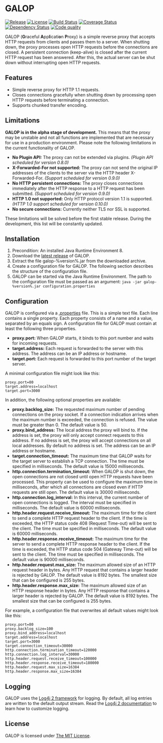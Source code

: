 # GALOP

[![Release](https://img.shields.io/github/release/galop-proxy/galop.svg)](https://github.com/galop-proxy/galop/releases)
[![License](https://img.shields.io/github/license/galop-proxy/galop.svg)](https://github.com/galop-proxy/galop/blob/master/LICENSE)
[![Build Status](https://travis-ci.org/galop-proxy/galop.svg?branch=master)](https://travis-ci.org/galop-proxy/galop)
[![Coverage Status](https://coveralls.io/repos/github/galop-proxy/galop/badge.svg?branch=master)](https://coveralls.io/github/galop-proxy/galop?branch=master)
[![Dependency Status](https://www.versioneye.com/user/projects/590cf5e39e070f0038ec764e/badge.svg)](https://www.versioneye.com/user/projects/590cf5e39e070f0038ec764e)
[![Code quality](https://codebeat.co/badges/e829bef3-a2dd-4a3a-8aa8-91465fc1214b)](https://codebeat.co/projects/github-com-galop-proxy-galop-master)

GALOP (**G**raceful **A**pp**l**icati**o**n **P**roxy) is a simple reverse
proxy that accepts HTTP requests from clients and passes them to a server.
When shutting down, the proxy processes open HTTP requests before the
connections are closed. A persistent connection (keep-alive) is closed after
the current HTTP request has been answered. After this, the actual server can
be shut down without interrupting open HTTP requests.


## Features

- Simple reverse proxy for HTTP 1.1 requests.
- Closes connections gracefully when shutting down by processing open HTTP
  requests before terminating a connection.
- Supports chunked transfer encoding.


## Limitations

**GALOP is in the alpha stage of development.** This means that the proxy may
be unstable and not all functions are implemented that are necessary for use in
a production environment. Please note the following limitations in the current
functionality of GALOP.

- **No Plugin API:** The proxy can not be extended via plugins.
  *(Plugin API scheduled for version 0.8.0)*
- **X-Forwarded-For not supported:** The proxy can not send the original
  IP addresses of the clients to the server via the HTTP header X-Forwarded-For.
  *(Support scheduled for version 0.9.0)*
- **No HTTP persistent connections:** The proxy closes connections
  immediately after the HTTP response to a HTTP request has been submitted.
  *(Support scheduled for version 0.9.0)*
- **HTTP 1.0 not supported:** Only HTTP protocol version 1.1 is supported.
  *(HTTP 1.0 support scheduled for version 0.10.0)*
- **No secure connections:** Currently neither TLS nor SSL is supported.

These limitations will be solved before the first stable release.
During the development, this list will be constantly updated.


## Installation

1. Precondition: An installed Java Runtime Environment 8.
2. Download the
   [latest release](https://github.com/galop-proxy/galop/releases/latest)
   of GALOP.
3. Extract the file galop-%version%.jar from the downloaded archive.
4. Create a configuration file for GALOP.
   The following section describes the structure of the configuration file.
5. GALOP can be started via the Java Runtime Environment.
   The path to the configuration file must be passed as an argument:
   `java -jar galop-%version%.jar configuration.properties`


## Configuration

GALOP is configured via a [.properties](https://en.wikipedia.org/wiki/.properties)
file. This is a simple text file. Each line contains a single property.
Each property consists of a name and a value, separated by an equals sign.
A configuration file for GALOP must contain at least the following three
properties.

- **proxy.port:**
  When GALOP starts, it binds to this port number and waits for incoming requests.
- **target.address:**
  Each request is forwarded to the server with this address.
  The address can be an IP address or hostname.
- **target.port:**
  Each request is forwarded to this port number of the target server.

A minimal configuration file might look like this:

```
proxy.port=80
target.address=localhost
target.port=3000
```

In addition, the following optional properties are available:

- **proxy.backlog_size:**
  The requested maximum number of pending connections on the proxy socket.
  If a connection indication arrives when the maximum number is exceeded,
  the connection is refused. The value must be greater than 0. The default
  value is 50.
- **proxy.bind_address:**
  The local address the proxy will bind to. If the address is set, the proxy
  will only accept connect requests to this address. If no address is set, the
  proxy will accept connections on all local addresses. By default no address
  is set. The address can be an IP address or hostname.
- **target.connection_timeout:**
  The maximum time that GALOP waits for the target server to establish a TCP
  connection. The time must be specified in milliseconds. The default value is
  15000 milliseconds.
- **http.connection.termination_timeout:**
  When GALOP is shut down, the open connections are not closed until open HTTP
  requests have been processed. This property can be used to configure the
  maximum time in milliseconds, after which all connections are closed even if
  HTTP requests are still open. The default value is 30000 milliseconds.
- **http.connection.log_interval:**
  In this interval, the current number of open connections is logged. The
  interval must be specified in milliseconds. The default value is 60000
  milliseconds.
- **http.header.request.receive_timeout:**
  The maximum time for the client to send a complete HTTP request header to the
  client. If the time is exceeded, the HTTP status code 408 (Request Time-out)
  will be sent to the client. The time must be specified in milliseconds.
  The default value is 60000 milliseconds.
- **http.header.response.receive_timeout:**
  The maximum time for the server to send a complete HTTP response header to
  the client. If the time is exceeded, the HTTP status code 504 (Gateway Time-out)
  will be sent to the client. The time must be specified in milliseconds.
  The default value is 90000 milliseconds.
- **http.header.request.max_size:**
  The maximum allowed size of an HTTP request header in bytes. Any HTTP
  request that contains a larger header is rejected by GALOP. The default
  value is 8192 bytes. The smallest size that can be configured is 255 bytes.
- **http.header.response.max_size:**
  The maximum allowed size of an HTTP response header in bytes. Any HTTP
  response that contains a larger header is rejected by GALOP. The default
  value is 8192 bytes. The smallest size that can be configured is 255 bytes.

For example, a configuration file that overwrites all default values might
look like this:

```
proxy.port=80
proxy.backlog_size=100
proxy.bind_address=localhost
target.address=localhost
target.port=3000
target.connection_timeout=30000
http.connection.termination_timeout=120000
http.connection.log_interval=30000
http.header.request.receive_timeout=100000
http.header.response.receive_timeout=180000
http.header.request.max_size=16384
http.header.response.max_size=16384
```


## Logging

GALOP uses the [Log4j 2 framework](https://logging.apache.org/log4j/2.0/) for
logging. By default, all log entries are written to the default output stream.
Read the [Log4j 2 documentation](https://logging.apache.org/log4j/2.0/manual/configuration.html)
to learn how to customize logging.


## License

GALOP is licensed under [The MIT License](https://opensource.org/licenses/MIT).

